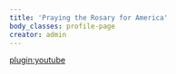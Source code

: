 ```yaml
---
title: 'Praying the Rosary for America'
body_classes: profile-page
creator: admin
---
```


[plugin:youtube](https://www.youtube.com/watch?v=Fuqz5EgmtAU)